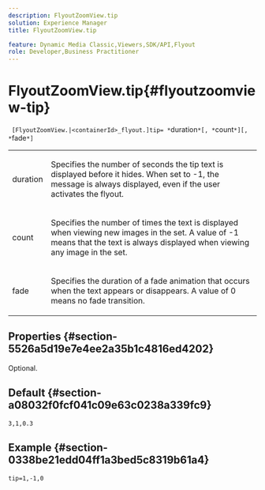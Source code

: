 ```yaml
---
description: FlyoutZoomView.tip
solution: Experience Manager
title: FlyoutZoomView.tip

feature: Dynamic Media Classic,Viewers,SDK/API,Flyout
role: Developer,Business Practitioner
---
```


# FlyoutZoomView.tip{#flyoutzoomview-tip}

 ` [FlyoutZoomView.|<containerId>_flyout.]tip= *`duration`*[, *`count`*][, *`fade`*]`

<table id="table_3BA079B51B644219BB8E2A68A13A8D90"> 
 <tbody> 
  <tr> 
   <td colname="col1"> <p> <span class="codeph"> <span class="varname"> duration</span> </span> </p> </td> 
   <td colname="col2"> <p>Specifies the number of seconds the tip text is displayed before it hides. When set to <span class="codeph"> -1</span>, the message is always displayed, even if the user activates the flyout. </p> </td> 
  </tr> 
  <tr> 
   <td colname="col1"> <p> <span class="codeph"> <span class="varname"> count</span> </span> </p> </td> 
   <td colname="col2"> <p>Specifies the number of times the text is displayed when viewing new images in the set. A value of <span class="codeph"> -1</span> means that the text is always displayed when viewing any image in the set. </p> </td> 
  </tr> 
  <tr> 
   <td colname="col1"> <p> <span class="codeph"> <span class="varname"> fade</span> </span> </p> </td> 
   <td colname="col2"> <p>Specifies the duration of a fade animation that occurs when the text appears or disappears. A value of <span class="codeph"> 0</span> means no fade transition. </p> </td> 
  </tr> 
 </tbody> 
</table>

## Properties {#section-5526a5d19e7e4ee2a35b1c4816ed4202}

Optional.

## Default {#section-a08032f0fcf041c09e63c0238a339fc9}

`3,1,0.3`

## Example {#section-0338be21edd04ff1a3bed5c8319b61a4}

`tip=1,-1,0` 
